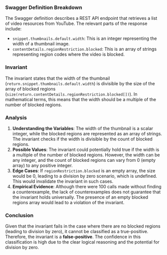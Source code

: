 ### Swagger Definition Breakdown
The Swagger definition describes a REST API endpoint that retrieves a list of video resources from YouTube. The relevant parts of the response include:
- `snippet.thumbnails.default.width`: This is an integer representing the width of a thumbnail image.
- `contentDetails.regionRestriction.blocked`: This is an array of strings representing region codes where the video is blocked.

### Invariant
The invariant states that the width of the thumbnail (`return.snippet.thumbnails.default.width`) is divisible by the size of the array of blocked regions (`size(return.contentDetails.regionRestriction.blocked[])`). In mathematical terms, this means that the width should be a multiple of the number of blocked regions.

### Analysis
1. **Understanding the Variables**: The width of the thumbnail is a scalar integer, while the blocked regions are represented as an array of strings. The invariant checks if the width is divisible by the count of blocked regions.
2. **Possible Values**: The invariant could potentially hold true if the width is a multiple of the number of blocked regions. However, the width can be any integer, and the count of blocked regions can vary from 0 (empty array) to any positive integer.
3. **Edge Cases**: If `regionRestriction.blocked` is an empty array, the size would be 0, leading to a division by zero scenario, which is undefined. This would invalidate the invariant in such cases.
4. **Empirical Evidence**: Although there were 100 calls made without finding a counterexample, the lack of counterexamples does not guarantee that the invariant holds universally. The presence of an empty blocked regions array would lead to a violation of the invariant.

### Conclusion
Given that the invariant fails in the case where there are no blocked regions (leading to division by zero), it cannot be classified as a true-positive. Therefore, the invariant is a **false-positive**. The confidence in this classification is high due to the clear logical reasoning and the potential for division by zero.
